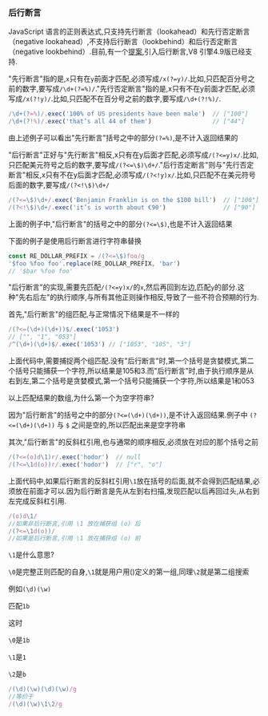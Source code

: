 ### 后行断言
JavaScript 语言的正则表达式,只支持先行断言（lookahead）和先行否定断言（negative lookahead）,不支持后行断言（lookbehind）和后行否定断言（negative lookbehind）.目前,有一个[提案](https://github.com/goyakin/es-regexp-lookbehind),引入后行断言,V8 引擎4.9版已经支持.

"先行断言"指的是,`x`只有在`y`前面才匹配,必须写成`/x(?=y)/`.比如,只匹配百分号之前的数字,要写成`/\d+(?=%)/`."先行否定断言"指的是,x只有不在y前面才匹配,必须写成`/x(?!y)/`.比如,只匹配不在百分号之前的数字,要写成`/\d+(?!%)/`.

```javascript
/\d+(?=%)/.exec('100% of US presidents have been male')  // ["100"]
/\d+(?!%)/.exec('that’s all 44 of them')                 // ["44"]
```

由上述例子可以看出"先行断言"括号之中的部分`(?=%)`,是不计入返回结果的

"后行断言"正好与"先行断言"相反,x只有在y后面才匹配,必须写成`/(?<=y)x/`.比如,只匹配美元符号之后的数字,要写成`/(?<=\$)\d+/`."后行否定断言"则与"先行否定断言"相反,x只有不在y后面才匹配,必须写成`/(?<!y)x/`.比如,只匹配不在美元符号后面的数字,要写成`/(?<!\$)\d+/`

```javascript
/(?<=\$)\d+/.exec('Benjamin Franklin is on the $100 bill')  // ["100"]
/(?<!\$)\d+/.exec('it’s is worth about €90')                // ["90"]
```

上面的例子中,"后行断言"的括号之中的部分`(?<=\$)`,也是不计入返回结果

下面的例子是使用后行断言进行字符串替换

```javascript
const RE_DOLLAR_PREFIX = /(?<=\$)foo/g
'$foo %foo foo'.replace(RE_DOLLAR_PREFIX, 'bar')
// '$bar %foo foo'
```

"后行断言"的实现,需要先匹配`/(?<=y)x/`的`x`,然后再回到左边,匹配`y`的部分.这种"先右后左"的执行顺序,与所有其他正则操作相反,导致了一些不符合预期的行为.

首先,"后行断言"的组匹配,与正常情况下结果是不一样的

```javascript
/(?<=(\d+)(\d+))$/.exec('1053') 
// ["", "1", "053"]
/^(\d+)(\d+)$/.exec('1053') // ["1053", "105", "3"]
```

上面代码中,需要捕捉两个组匹配.没有"后行断言"时,第一个括号是贪婪模式,第二个括号只能捕获一个字符,所以结果是105和3.而"后行断言"时,由于执行顺序是从右到左,第二个括号是贪婪模式,第一个括号只能捕获一个字符,所以结果是1和053

以上匹配结果的数组,为什么第一个为空字符串?

因为"后行断言"的括号之中的部分`(?<=(\d+)(\d+))`,是不计入返回结果.例子中 `(?<=(\d+)(\d+))` 与 `$` 之间是空的,所以匹配出来是空字符串

其次,"后行断言"的反斜杠引用,也与通常的顺序相反,必须放在对应的那个括号之前

```javascript
/(?<=(o)d\1)r/.exec('hodor')  // null
/(?<=\1d(o))r/.exec('hodor')  // ["r", "o"]
```

上面代码中,如果后行断言的反斜杠引用`\1`放在括号的后面,就不会得到匹配结果,必须放在前面才可以.因为后行断言是先从左到右扫描,发现匹配以后再回过头,从右到左完成反斜杠引用.

```javascript
/(o)d\1/
//如果非后行断言,引用 \1 放在捕获组 (o) 后 
/(?<=\1d(o))/
//如果是后行断言,引用 \1 放在捕获组 (o) 前
```

`\1`是什么意思?

`\0`是完整正则匹配的自身,`\1`就是用户用()定义的第一组,同理`\2`就是第二组搜索

例如`(\d)(\w)`

匹配`1b`

这时

`\0`是`1b`

`\1`是`1`

`\2`是`b`

```javascript
/(\d)(\w)(\d)(\w)/g
//等价于
/(\d)(\w)\1\2/g
```